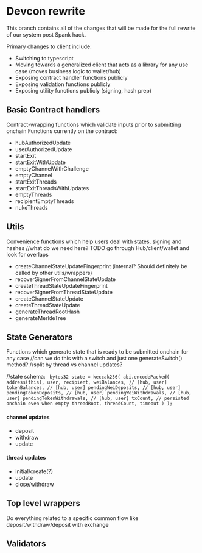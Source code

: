 # Devcon rewrite
This branch contains all of the changes that will be made for the full rewrite of our system post Spank hack.

Primary changes to client include:
- Switching to typescript
- Moving towards a generalized client that acts as a library for any use case (moves business logic to wallet/hub)
- Exposing contract handler functions publicly 
- Exposing validation functions publicly
- Exposing utility functions publicly (signing, hash prep)

## Basic Contract handlers
Contract-wrapping functions which validate inputs prior to submitting onchain
Functions currently on the contract:
- hubAuthorizedUpdate
- userAuthorizedUpdate
- startExit
- startExitWithUpdate
- emptyChannelWithChallenge
- emptyChannel
- startExitThreads
- startExitThreadsWithUpdates
- emptyThreads
- recipientEmptyThreads
- nukeThreads

## Utils
Convenience functions which help users deal with states, signing and hashes
//what do we need here? TODO go through Hub/client/wallet and look for overlaps
- createChannelStateUpdateFingerprint (internal? Should definitely be called by other utils/wrappers)
- recoverSignerFromChannelStateUpdate
- createThreadStateUpdateFingerprint
- recoverSignerFromThreadStateUpdate
- createChannelStateUpdate
- createThreadStateUpdate
- generateThreadRootHash
- generateMerkleTree

## State Generators
Functions which generate state that is ready to be submitted onchain for any case
//can we do this with a switch and just one generateSwitch() method?
//split by thread vs channel updates?

//state schema:
       ```
       bytes32 state = keccak256(
            abi.encodePacked(
                address(this),
                user,
                recipient,
                weiBalances, // [hub, user]
                tokenBalances, // [hub, user]
                pendingWeiDeposits, // [hub, user]
                pendingTokenDeposits, // [hub, user]
                pendingWeiWithdrawals, // [hub, user]
                pendingTokenWithdrawals, // [hub, user]
                txCount, // persisted onchain even when empty
                threadRoot,
                threadCount,
                timeout
            )
        );```

#### channel updates
- deposit 
- withdraw
- update
#### thread updates
- initial/create(?)
- update
- close/withdraw

## Top level wrappers
Do everything related to a specific common flow like deposit/withdraw/deposit with exchange

## Validators
